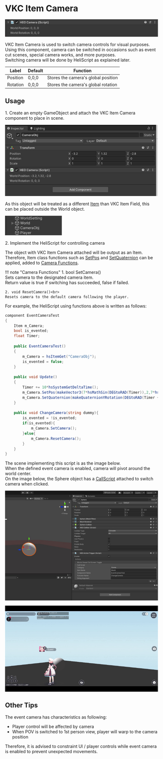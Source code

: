 # VKC Item Camera

![HEOCamera_1](img/HEOCamera_1.jpg)

VKC Item Camera is used to switch camera controls for visual purposes.<br>
Using this component, camera can be switched in occasions such as event cut scenes, special camera works, and more purposes.<br>
Switching camera will be done by HeliScript as explained later.

| Label | Default | Function |
| ---- | ---- | ----|
| Position | 0,0,0 | Stores the camera's global position |
| Rotation | 0,0,0 | Stores the camera's global rotation |

## Usage

1\. Create an empty GameObject and attach the VKC Item Camera component to place in scene.

![HEOCamera_2](img/HEOCamera_2.jpg)

As this object will be treated as a different [Item](../hs/hs_class_item.md) than VKC Item Field, this can be placed outside the World object.

![HEOCamera_3](img/HEOCamera_3.jpg)

2\. Implement the HeliScript for controlling camera

The object with VKC Item Camera attached will be output as an Item.<br>
Therefore, Item class functions such as [SetPos](../hs/hs_class_item.md#setpos) and [SetQuaternion](../hs/hs_class_item.md#setquaternion) can be applied, added to [Camera Functions](../hs/hs_class_item.md#setcamera).


!!! note "Camera Functions"
    1. bool SetCamera()<br>
    Sets camera to the designated camera item.<br>
    Return value is true if switching has succeeded, false if failed.

    2. void ResetCamera()<br>
    Resets camera to the default camera following the player.

For example, the HeliScript using functions above is written as follows:

```cs
component EventCameraTest
{
    Item m_Camera;
    bool is_evented;
    float Timer;

    public EventCameraTest()
    {
        m_Camera = hsItemGet("CameraObj");
        is_evented = false;
    }

    public void Update()
    {
        Timer += 10*hsSystemGetDeltaTime();
        m_Camera.SetPos(makeVector3(7*hsMathSin(DEGtoRAD(Timer)),2,7*hsMathCos(DEGtoRAD(Timer))));
        m_Camera.SetQuaternion(makeQuaternionYRotation(DEGtoRAD(Timer + 180)));
    }

    public void ChangeCamera(string dummy){
        is_evented = !is_evented;
        if(is_evented){
            m_Camera.SetCamera();
        }else{
            m_Camera.ResetCamera();
        }
    }
}
```

The scene implementing this script is as the image below.<br>
When the defined event camera is enabled, camera will pivot around the world center.<br>
On the image below, the Sphere object has a [CallScript](../Actions/HeliScript/CallScript.md) attached to switch camera when clicked.

![HEOCamera_4](img/HEOCamera_4.jpg)

![HEOCamera_Result](img/HEOCamera_Result.gif)

## Other Tips

The event camera has characteristics as following:

- Player control will be affected by camera
- When POV is switched to 1st person view, player will warp to the camera position

Therefore, it is advised to constraint UI / player controls while event camera is enabled to prevent unexpected movements.
